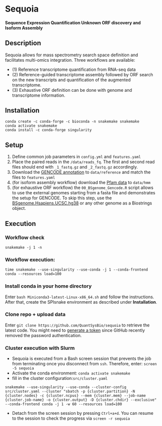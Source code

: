 # Sequoia
#### Sequence Expression Quantification Unknown ORF discovery and Isoform Assembly
## Description
Sequoia allows for mass spectrometry search space definition and facilitates multi-omics integration. Three workflows are available: 
- (1) Reference transcriptome quantification from RNA-seq data
- (2) Reference-guided transcriptome assembly followed by ORF search on the new transcripts and quantification of the augmented transcriptome. 
- (3) Exhaustive ORF definition can be done with genome and transcriptome information.

## Installation
```
conda create -c conda-forge -c bioconda -n snakemake snakemake
conda activate snakemake
conda install -c conda-forge singularity 
```

## Setup
1. Define common job parameters in `config.yml` and `features.yaml`
2. Place the paired reads in the `/data/reads_fq`. The first and second read files should end with `_1_fastq.gz` and `_2_fastq.gz` accordingly.
3. Download the [GENCODE annotation](https://www.gencodegenes.org/) to `data/reference` and match the files to `features.yaml`
4. (for isoform assembly workflow) download the [Pfam data](https://www.ebi.ac.uk/interpro/download/pfam/) to `data/hmm`
5. (for exhaustive ORF workflow) the `00_BSgenome_Gencode.R` script allows to use the external genomes starting from a fasta file and demonstrates the setup for GENCODE. To skip this step, use the [BSgenome.Hsapiens.UCSC.hg38](https://bioconductor.org/packages/release/data/annotation/html/BSgenome.Hsapiens.UCSC.hg38.html) or any other genome as a Biostrings object. 
## Execution
### Workflow check
`snakemake -j 1 -n`
### Workflow execution:
```
time snakemake --use-singularity --use-conda -j 1 --conda-frontend conda --resources load=100
```

### Install conda in your home directory
Enter `bash Miniconda3-latest-Linux-x86_64.sh` and follow the instructions.
After that, create the SPIsnake environment as described under **Installation**.

### Clone repo + upload data
Enter `git clone https://github.com/QuantSysBio/sequoia` to retrieve the latest code. You might need to [generate a token](https://github.blog/2020-12-15-token-authentication-requirements-for-git-operations/) since GitHub recently removed the password authentication.

### Cluster execution with Slurm
- Sequoia is executed from a Bash screen session that prevents the job from terminating once you disconnect from `ssh`. Therefore, enter:
`screen -S sequoia`
- Activate the conda environment:
`conda activate snakemake`
- fill in the cluster configuration:`src/cluster.yaml`
```
snakemake --use-singularity --use-conda --cluster-config src/cluster.yaml --cluster "sbatch -p {cluster.partition} -N {cluster.nodes} -c {cluster.ncpus} --mem {cluster.mem} --job-name {cluster.job-name} -o {cluster.output} -D {cluster.chdir} --exclusive" --conda-frontend conda -j 1 -w 60 --resources load=100
```
- Detach from the screen session by pressing `Ctrl+a+d`. You can resume to the session to check the progress via `screen -r sequoia`

